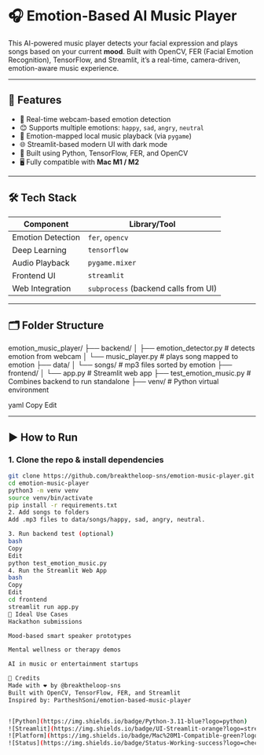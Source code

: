 # 🎧 Emotion-Based AI Music Player

This AI-powered music player detects your facial expression and plays songs based on your current **mood**. Built with OpenCV, FER (Facial Emotion Recognition), TensorFlow, and Streamlit, it’s a real-time, camera-driven, emotion-aware music experience.

---

## 🌟 Features

- 🎥 Real-time webcam-based emotion detection
- 😊 Supports multiple emotions: `happy`, `sad`, `angry`, `neutral`
- 🎵 Emotion-mapped local music playback (via `pygame`)
- 🌐 Streamlit-based modern UI with dark mode
- 🧠 Built using Python, TensorFlow, FER, and OpenCV
- 🖥️ Fully compatible with **Mac M1 / M2**

---

## 🛠️ Tech Stack

| Component         | Library/Tool       |
|-------------------|--------------------|
| Emotion Detection | `fer`, `opencv`    |
| Deep Learning     | `tensorflow`       |
| Audio Playback    | `pygame.mixer`     |
| Frontend UI       | `streamlit`        |
| Web Integration   | `subprocess` (backend calls from UI)

---

## 🗂️ Folder Structure

emotion_music_player/ ├── backend/ │ ├── emotion_detector.py # detects emotion from webcam │ └── music_player.py # plays song mapped to emotion ├── data/ │ └── songs/ # mp3 files sorted by emotion ├── frontend/ │ └── app.py # Streamlit web app ├── test_emotion_music.py # Combines backend to run standalone ├── venv/ # Python virtual environment

yaml
Copy
Edit

---

## ▶️ How to Run

### 1. Clone the repo & install dependencies
```bash
git clone https://github.com/breaktheloop-sns/emotion-music-player.git
cd emotion-music-player
python3 -m venv venv
source venv/bin/activate
pip install -r requirements.txt
2. Add songs to folders
Add .mp3 files to data/songs/happy, sad, angry, neutral.

3. Run backend test (optional)
bash
Copy
Edit
python test_emotion_music.py
4. Run the Streamlit Web App
bash
Copy
Edit
cd frontend
streamlit run app.py
🎯 Ideal Use Cases
Hackathon submissions

Mood-based smart speaker prototypes

Mental wellness or therapy demos

AI in music or entertainment startups

🤝 Credits
Made with ❤️ by @breaktheloop-sns
Built with OpenCV, TensorFlow, FER, and Streamlit
Inspired by: PartheshSoni/emotion-based-music-player


![Python](https://img.shields.io/badge/Python-3.11-blue?logo=python)
![Streamlit](https://img.shields.io/badge/UI-Streamlit-orange?logo=streamlit)
![Platform](https://img.shields.io/badge/Mac%20M1-Compatible-green?logo=apple)
![Status](https://img.shields.io/badge/Status-Working-success?logo=checkmarx)
